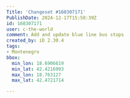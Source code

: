 ```yaml
---
Title: 'Changeset #160307171'
PublishDate: 2024-12-17T15:58:39Z
id: 160307171
user: c-the-world
comment: Add and update blue line bus stops
created_by: iD 2.30.4
tags:
- Montenegro
bbox:
  min_lon: 18.6906619
  min_lat: 42.4216993
  max_lon: 18.763127
  max_lat: 42.4721714

---
```

